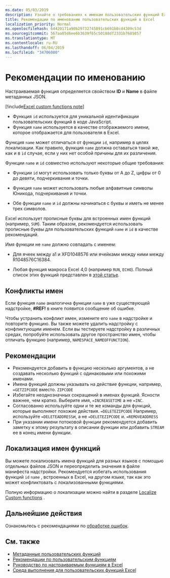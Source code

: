 ```yaml
---
ms.date: 05/03/2019
description: Узнайте о требованиях к именам пользовательских функций Excel и Избегайте распространенных ловушек именования.
title: Рекомендации по именованию пользовательских функций в Excel
localization_priority: Normal
ms.openlocfilehash: 64420171a90b29732745891cb691b8cd4309c53d
ms.sourcegitcommit: 567aa05d6ee6b3639f65c50188df2331b7685857
ms.translationtype: MT
ms.contentlocale: ru-RU
ms.lasthandoff: 06/04/2019
ms.locfileid: "34706080"
---
```

# <a name="naming-guidelines"></a>Рекомендации по именованию

Настраиваемая функция определяется свойством **ID** и **Name** в файле метаданных JSON.

[!include[Excel custom functions note](../includes/excel-custom-functions-note.md)]

- Функция `id` используется для уникальной идентификации пользовательских функций в коде JavaScript. 
- Функция `name` используется в качестве отображаемого имени, которое отображается для пользователя в Excel. 

Функция `name` может отличаться от функции `id`, например в целях локализации. Как правило, функция `name` должна оставаться такой же, как и в `id` случае, если у них нет особой причины для их различения.

Функции `name` и `id` совместно используют некоторые общие требования:

- Функции `id` могут использовать только буквы от A до Z, цифры от 0 до девяти, подчеркивания и точки.

- Функция `name` может использовать любые алфавитные символы Юникода, подчеркивания и точки.

- Обе функции `name` и `id` должны начинаться с буквы и иметь не менее трех символов.

Excel использует прописные буквы для встроенных имен функций (например, `SUM`). Таким образом, рекомендуется использовать прописные буквы для пользовательских функций `name` и `id` в качестве рекомендаций.

Имя функции не `name` должно совпадать с именем:

- Для ячеек между a1 и XFD1048576 или ячейками между ними между R1048576C16384.

- Любая функция макроса Excel 4,0 (например `RUN`, `ECHO`).  Полный список этих функций представлен в [этой статье](https://www.microsoft.com/en-us/download/details.aspx?id=1465).

## <a name="naming-conflicts"></a>Конфликты имен

Если функция `name` аналогична функции `name` в уже существующей надстройке, **#REF!** в книге появится сообщение об ошибке.

Чтобы устранить конфликт имен, измените его `name` в надстройке и повторите функцию. Вы также можете удалить надстройку с конфликтующим именем. Если вы тестируете надстройку в различных средах, попробуйте использовать другое пространство имен, чтобы отличать функцию (например, `NAMESPACE_NAMEOFFUNCTION`).

## <a name="best-practices"></a>Рекомендации

- Рекомендуется добавить в функцию несколько аргументов, а не создавать несколько функций с одинаковыми или похожими именами.
- Имена функций должны указывать на действие функции, например, `=GETZIPCODE` вместо. `ZIPCODE`
- Избегайте неоднозначных сокращений в именах функций. Ясности важнее, чем кратко. Выберите имя, `=INCREASETIME` а не `=INC`.
- Согласованно используйте одни и те же команды для функций, которые выполняют похожие действия. `=DELETEZIPCODE` Например, используйте `=DELETEADDRESS`и, а не `=DELETEZIPCODE` и. `=REMOVEADDRESS`
- При указании имени потоковой функции рекомендуется добавить заметку к этому результату в описании функции или добавить `STREAM` ее в конец имени функции.

## <a name="localizing-function-names"></a>Локализация имен функций

Вы можете локализовать имена функций для разных языков с помощью отдельных файлов JSON и переопределить значения в файле манифеста надстройки. Рекомендуется избегать использования функций `id` `name` , встроенных в Excel, на другом языке, так как это может конфликтовать с локализованными функциями.

Полную информацию о локализации можно найти в разделе [Localize Custom functions](custom-functions-localize.md) .

## <a name="next-steps"></a>Дальнейшие действия
Ознакомьтесь с рекомендациями по [обработке ошибок](custom-functions-errors.md).

## <a name="see-also"></a>См. также

* [Метаданные пользовательских функций](custom-functions-json.md)
* [Рекомендации по пользовательским функциям](custom-functions-best-practices.md)
* [Руководство по настраиваемым функциям в Excel](../tutorials/excel-tutorial-create-custom-functions.md)
* [Среда выполнения для пользовательских функций Excel](custom-functions-runtime.md)
